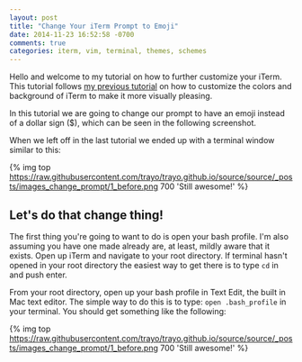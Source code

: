 ```yaml
---
layout: post
title: "Change Your iTerm Prompt to Emoji"
date: 2014-11-23 16:52:58 -0700
comments: true
categories: iterm, vim, terminal, themes, schemes
---
```


Hello and welcome to my tutorial on how to further
customize your iTerm. This tutorial follows
[my previous tutorial](http://yoderbacon.com/blog/2014/10/22/how-to-customize-iterm/)
on how to customize the colors and background of iTerm to
make it more visually pleasing.  

In this tutorial we are going to change our prompt to
have an emoji instead of a dollar sign ($), which can
be seen in the following screenshot.

When we left off in the last tutorial we ended up with
a terminal window similar to this:


{% img top https://raw.githubusercontent.com/trayo/trayo.github.io/source/source/_posts/images_change_prompt/1_before.png 700 'Still awesome!' %}


## Let's do that change thing!

The first thing you're going to want to do is open your
bash profile. I'm also assuming you have one made already
are, at least, mildly aware that it exists. Open up iTerm
and navigate to your root directory. If terminal hasn't
opened in your root directory the easiest way to get
there is to type `cd` in and push enter.

From your root directory, open up your bash profile in
Text Edit, the built in Mac text editor. The simple way
to do this is to type:
`open .bash_profile`
in your terminal. You should get something like the
following:


{% img top https://raw.githubusercontent.com/trayo/trayo.github.io/source/source/_posts/images_change_prompt/1_before.png 700 'Still awesome!' %}
